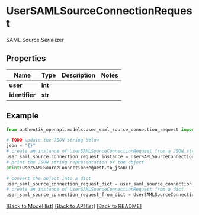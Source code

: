 # UserSAMLSourceConnectionRequest

SAML Source Serializer

## Properties

Name | Type | Description | Notes
------------ | ------------- | ------------- | -------------
**user** | **int** |  | 
**identifier** | **str** |  | 

## Example

```python
from authentik_openapi.models.user_saml_source_connection_request import UserSAMLSourceConnectionRequest

# TODO update the JSON string below
json = "{}"
# create an instance of UserSAMLSourceConnectionRequest from a JSON string
user_saml_source_connection_request_instance = UserSAMLSourceConnectionRequest.from_json(json)
# print the JSON string representation of the object
print(UserSAMLSourceConnectionRequest.to_json())

# convert the object into a dict
user_saml_source_connection_request_dict = user_saml_source_connection_request_instance.to_dict()
# create an instance of UserSAMLSourceConnectionRequest from a dict
user_saml_source_connection_request_from_dict = UserSAMLSourceConnectionRequest.from_dict(user_saml_source_connection_request_dict)
```
[[Back to Model list]](../README.md#documentation-for-models) [[Back to API list]](../README.md#documentation-for-api-endpoints) [[Back to README]](../README.md)


